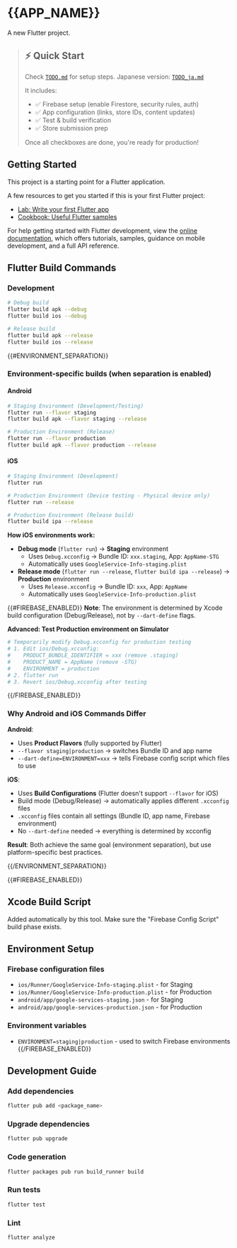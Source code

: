 # {{APP_NAME}}

A new Flutter project.

> ## ⚡ Quick Start
>
> Check [`TODO.md`](TODO.md) for setup steps. Japanese version: [`TODO_ja.md`](TODO_ja.md)
>
> It includes:
>
> - ✅ Firebase setup (enable Firestore, security rules, auth)
> - ✅ App configuration (links, store IDs, content updates)
> - ✅ Test & build verification
> - ✅ Store submission prep
>
> Once all checkboxes are done, you're ready for production!

## Getting Started

This project is a starting point for a Flutter application.

A few resources to get you started if this is your first Flutter project:

- [Lab: Write your first Flutter app](https://docs.flutter.dev/get-started/codelab)
- [Cookbook: Useful Flutter samples](https://docs.flutter.dev/cookbook)

For help getting started with Flutter development, view the
[online documentation](https://docs.flutter.dev/), which offers tutorials,
samples, guidance on mobile development, and a full API reference.

## Flutter Build Commands

### Development

```bash
# Debug build
flutter build apk --debug
flutter build ios --debug

# Release build
flutter build apk --release
flutter build ios --release
```

{{#ENVIRONMENT_SEPARATION}}

### Environment-specific builds (when separation is enabled)

#### Android

```bash
# Staging Environment (Development/Testing)
flutter run --flavor staging
flutter build apk --flavor staging --release

# Production Environment (Release)
flutter run --flavor production
flutter build apk --flavor production --release
```

#### iOS

```bash
# Staging Environment (Development)
flutter run

# Production Environment (Device testing - Physical device only)
flutter run --release

# Production Environment (Release build)
flutter build ipa --release
```

**How iOS environments work:**

- **Debug mode** (`flutter run`) → **Staging** environment
  - Uses `Debug.xcconfig` → Bundle ID: `xxx.staging`, App: `AppName-STG`
  - Automatically uses `GoogleService-Info-staging.plist`
- **Release mode** (`flutter run --release`, `flutter build ipa --release`) → **Production** environment
  - Uses `Release.xcconfig` → Bundle ID: `xxx`, App: `AppName`
  - Automatically uses `GoogleService-Info-production.plist`

{{#FIREBASE_ENABLED}}
**Note**: The environment is determined by Xcode build configuration (Debug/Release), not by `--dart-define` flags.

**Advanced: Test Production environment on Simulator**

```bash
# Temporarily modify Debug.xcconfig for production testing
# 1. Edit ios/Debug.xcconfig:
#    PRODUCT_BUNDLE_IDENTIFIER = xxx (remove .staging)
#    PRODUCT_NAME = AppName (remove -STG)
#    ENVIRONMENT = production
# 2. flutter run
# 3. Revert ios/Debug.xcconfig after testing
```

{{/FIREBASE_ENABLED}}

### Why Android and iOS Commands Differ

**Android**:
- Uses **Product Flavors** (fully supported by Flutter)
- `--flavor staging|production` → switches Bundle ID and app name
- `--dart-define=ENVIRONMENT=xxx` → tells Firebase config script which files to use

**iOS**:
- Uses **Build Configurations** (Flutter doesn't support `--flavor` for iOS)
- Build mode (Debug/Release) → automatically applies different `.xcconfig` files
- `.xcconfig` files contain all settings (Bundle ID, app name, Firebase environment)
- No `--dart-define` needed → everything is determined by xcconfig

**Result**: Both achieve the same goal (environment separation), but use platform-specific best practices.

{{/ENVIRONMENT_SEPARATION}}

{{#FIREBASE_ENABLED}}

## Xcode Build Script

Added automatically by this tool. Make sure the "Firebase Config Script" build phase exists.

## Environment Setup

### Firebase configuration files

- `ios/Runner/GoogleService-Info-staging.plist` - for Staging
- `ios/Runner/GoogleService-Info-production.plist` - for Production
- `android/app/google-services-staging.json` - for Staging
- `android/app/google-services-production.json` - for Production

### Environment variables

- `ENVIRONMENT=staging|production` - used to switch Firebase environments
  {{/FIREBASE_ENABLED}}

## Development Guide

### Add dependencies

```bash
flutter pub add <package_name>
```

### Upgrade dependencies

```bash
flutter pub upgrade
```

### Code generation

```bash
flutter packages pub run build_runner build
```

### Run tests

```bash
flutter test
```

### Lint

```bash
flutter analyze
```
